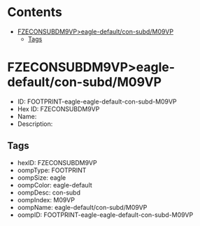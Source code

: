 



Contents
========

* [FZECONSUBDM9VP>eagle-default/con-subd/M09VP](#fzeconsubdm9vpeagle-defaultcon-subdm09vp)
	* [Tags](#tags)

# FZECONSUBDM9VP>eagle-default/con-subd/M09VP

- ID: FOOTPRINT-eagle-eagle-default-con-subd-M09VP
- Hex ID: FZECONSUBDM9VP
- Name: 
- Description: 

## Tags

- hexID: FZECONSUBDM9VP
- oompType: FOOTPRINT
- oompSize: eagle
- oompColor: eagle-default
- oompDesc: con-subd
- oompIndex: M09VP
- oompName: eagle-default/con-subd/M09VP
- oompID: FOOTPRINT-eagle-eagle-default-con-subd-M09VP
